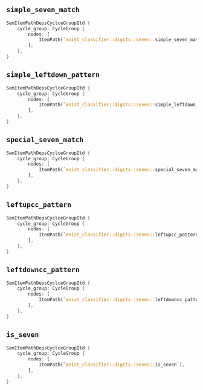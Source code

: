 ## `simple_seven_match`

```rust
SemItemPathDepsCyclceGroupItd {
    cycle_group: CycleGroup {
        nodes: [
            ItemPath(`mnist_classifier::digits::seven::simple_seven_match`),
        ],
    },
}
```

## `simple_leftdown_pattern`

```rust
SemItemPathDepsCyclceGroupItd {
    cycle_group: CycleGroup {
        nodes: [
            ItemPath(`mnist_classifier::digits::seven::simple_leftdown_pattern`),
        ],
    },
}
```

## `special_seven_match`

```rust
SemItemPathDepsCyclceGroupItd {
    cycle_group: CycleGroup {
        nodes: [
            ItemPath(`mnist_classifier::digits::seven::special_seven_match`),
        ],
    },
}
```

## `leftupcc_pattern`

```rust
SemItemPathDepsCyclceGroupItd {
    cycle_group: CycleGroup {
        nodes: [
            ItemPath(`mnist_classifier::digits::seven::leftupcc_pattern`),
        ],
    },
}
```

## `leftdowncc_pattern`

```rust
SemItemPathDepsCyclceGroupItd {
    cycle_group: CycleGroup {
        nodes: [
            ItemPath(`mnist_classifier::digits::seven::leftdowncc_pattern`),
        ],
    },
}
```

## `is_seven`

```rust
SemItemPathDepsCyclceGroupItd {
    cycle_group: CycleGroup {
        nodes: [
            ItemPath(`mnist_classifier::digits::seven::is_seven`),
        ],
    },
}
```
